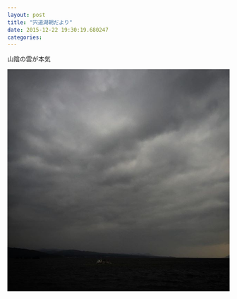 ```yaml
---
layout: post
title: "宍道湖朝だより"
date: 2015-12-22 19:30:19.680247
categories: 
---
```


山陰の雲が本気

![](/assets/images/201512/12301174_1506610892967632_1831357219_n.jpg)


